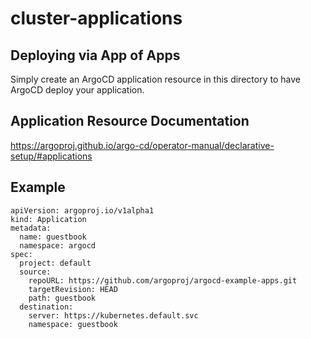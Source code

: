 # cluster-applications

## Deploying via App of Apps
Simply create an ArgoCD application resource in this directory to have ArgoCD deploy your application.

## Application Resource Documentation
https://argoproj.github.io/argo-cd/operator-manual/declarative-setup/#applications

## Example
```
apiVersion: argoproj.io/v1alpha1
kind: Application
metadata:
  name: guestbook
  namespace: argocd
spec:
  project: default
  source:
    repoURL: https://github.com/argoproj/argocd-example-apps.git
    targetRevision: HEAD
    path: guestbook
  destination:
    server: https://kubernetes.default.svc
    namespace: guestbook
```